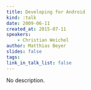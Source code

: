 ```yaml
---
title: Developing for Android
kind: :talk
date: 2009-06-11
created_at: 2015-07-11
speakers:
    - Christian Weichel
author: Matthias Beyer
slides: false
tags:
link_in_talk_list: false
---
```


No description.
